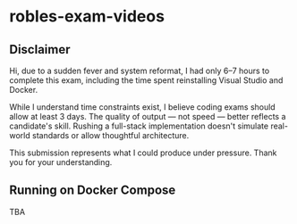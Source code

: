 # robles-exam-videos


## Disclaimer

Hi, due to a sudden fever and system reformat, I had only 6–7 hours to complete this exam, including the time spent reinstalling Visual Studio and Docker.

While I understand time constraints exist, I believe coding exams should allow at least 3 days. The quality of output — not speed — better reflects a candidate's skill. Rushing a full-stack implementation doesn't simulate real-world standards or allow thoughtful architecture.

This submission represents what I could produce under pressure. Thank you for your understanding.

## Running on Docker Compose
TBA